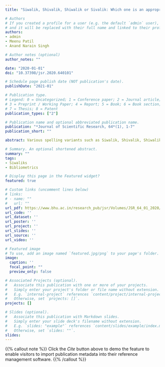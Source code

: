 ```yaml
---
title: "Siwalik, Shivalik, Shiwalik or Sivalik: Which one is an appropriate term for the foothills of Himalayas?"

# Authors
# If you created a profile for a user (e.g. the default `admin` user), write the username (folder name) here 
# and it will be replaced with their full name and linked to their profile.
authors:
- admin
- Meenu Patil
- Anand Narain Singh

# Author notes (optional)
author_notes: ""

date: "2020-01-01"
doi: "10.37398/jsr.2020.640101"

# Schedule page publish date (NOT publication's date).
publishDate: "2021-01"

# Publication type.
# Legend: 0 = Uncategorized; 1 = Conference paper; 2 = Journal article;
# 3 = Preprint / Working Paper; 4 = Report; 5 = Book; 6 = Book section;
# 7 = Thesis; 8 = Patent
publication_types: ["2"]

# Publication name and optional abbreviated publication name.
publication: "*Journal of Scientific Research, 64*(1), 1-7"
publication_short: ""

abstract: Various spelling variants such as Siwalik, Shivalik, Shiwalik and Sivalik, have been introduced in the literature while referring to foothills of the Himalayas. These spelling variants are creating hindrances to acquiring a complete knowledge about the region. Therefore, the present study has applied bibliometric analysis to resolve the inconsistency about the usage of these terms. Here, we have shown that the term ‘Siwalik’ was most dominant in the available literature. Our analysed results strongly favoured the use of the term ‘Siwalik’ as it is the oldest and most frequently used term in both the major databases Scopus and Web of Science. India is the country that contributes the most to these variations in the spelling and also the articles published in Indian Journals have these variations. Therefore, we strongly recommend the use of the term ‘Siwalik’ while referring to the region. Thus, the present article can serve as a guide to adopt a suitable term for the authors and publishers.

# Summary. An optional shortened abstract.
summary: ""
tags:
- Siwaliks
- Bibliometrics

# Display this page in the Featured widget?
featured: true

# Custom links (uncomment lines below)
# links:
# - name: ""
#   url: ""
url_pdf: https://www.bhu.ac.in/research_pub/jsr/Volumes/JSR_64_01_2020/1.pdf
url_code: ''
url_dataset: ''
url_poster: ''
url_project: ''
url_slides: ''
url_source: ''
url_video: ''

# Featured image
# To use, add an image named `featured.jpg/png` to your page's folder. 
image:
  caption: '' 
  focal_point: ""
  preview_only: false

# Associated Projects (optional).
#   Associate this publication with one or more of your projects.
#   Simply enter your project's folder or file name without extension.
#   E.g. `internal-project` references `content/project/internal-project/index.md`.
#   Otherwise, set `projects: []`.
projects: []

# Slides (optional).
#   Associate this publication with Markdown slides.
#   Simply enter your slide deck's filename without extension.
#   E.g. `slides: "example"` references `content/slides/example/index.md`.
#   Otherwise, set `slides: ""`.
slides:
---
```


{{% callout note %}}
Click the *Cite* button above to demo the feature to enable visitors to import publication metadata into their reference management software.
{{% /callout %}}
